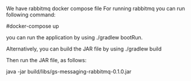 We have rabbitmq docker compose file
For running rabbitmq you can run following command:

#docker-compose up

you can run the application by using ./gradlew bootRun. 

Alternatively, you can build the JAR file by using ./gradlew build 

Then run the JAR file, as follows:

java -jar build/libs/gs-messaging-rabbitmq-0.1.0.jar